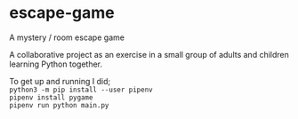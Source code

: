 # escape-game
A mystery / room escape game

A collaborative project as an exercise in a small group of adults and children learning Python together. 


To get up and running I did;  
`python3 -m pip install --user pipenv`  
`pipenv install pygame`  
`pipenv run python main.py`
